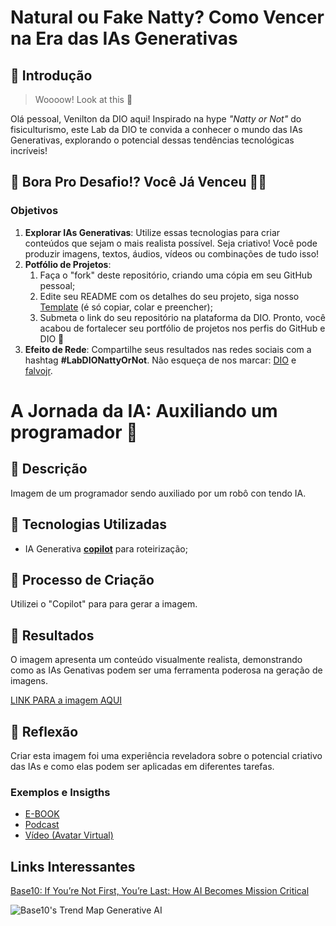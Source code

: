 # Natural ou Fake Natty? Como Vencer na Era das IAs Generativas

## 🚀 Introdução

> Woooow! Look at this 👀

Olá pessoal, Venilton da DIO aqui! Inspirado na hype _"Natty or Not"_ do fisiculturismo, este Lab da DIO te convida a conhecer o mundo das IAs Generativas, explorando o potencial dessas tendências tecnológicas incríveis!

## 🎯 Bora Pro Desafio!? Você Já Venceu 💪🤓

### Objetivos

1. **Explorar IAs Generativas**: Utilize essas tecnologias para criar conteúdos que sejam o mais realista possível. Seja criativo! Você pode produzir imagens, textos, áudios, vídeos ou combinações de tudo isso!
1. **Potfólio de Projetos**:
    1. Faça o "fork" deste repositório, criando uma cópia em seu GitHub pessoal;
    2. Edite seu README com os detalhes do seu projeto, siga nosso [Template](#template) (é só copiar, colar e preencher);
    3. Submeta o link do seu repositório na plataforma da DIO. Pronto, você acabou de fortalecer seu portfólio de projetos nos perfis do GitHub e DIO 🚀
1. **Efeito de Rede**: Compartilhe seus resultados nas redes sociais com a hashtag **#LabDIONattyOrNot**. Não esqueça de nos marcar: [DIO](https://www.linkedin.com/school/dio-makethechange) e [falvojr](https://www.linkedin.com/in/falvojr).

# A Jornada da IA: Auxiliando um programador 🌌

## 📒 Descrição
Imagem de um programador sendo auxiliado por um robô con tendo IA.

## 🤖 Tecnologias Utilizadas
- IA Generativa **[copilot](https://copilot.microsoft.com/)** para roteirização;

## 🧐 Processo de Criação
Utilizei o "Copilot" para para gerar a imagem.

## 🚀 Resultados
O imagem apresenta um conteúdo visualmente realista, demonstrando como as IAs Genativas podem ser uma ferramenta poderosa na geração de imagens.

[LINK PARA a imagem AQUI](https://github.com/RobsonVallerioteNascimento/lab-natty-or-not/blob/main/imagem/Copilot_20251002_080228.png)

## 💭 Reflexão
Criar esta imagem foi uma experiência reveladora sobre o potencial criativo das IAs e como elas podem ser aplicadas em diferentes tarefas.

### Exemplos e Insigths

- [E-BOOK](/exemplos/E-BOOK.md)
- [Podcast](/exemplos/PODCAST.md)
- [Vídeo (Avatar Virtual)](/exemplos/VIDEO.md)

## Links Interessantes

[Base10: If You’re Not First, You’re Last: How AI Becomes Mission Critical](https://base10.vc/post/generative-ai-mission-critical/)

![Base10's Trend Map Generative AI](https://github.com/digitalinnovationone/lab-natty-or-not/assets/730492/f4df26e8-f8f7-4419-8252-c69d73ea930c)
